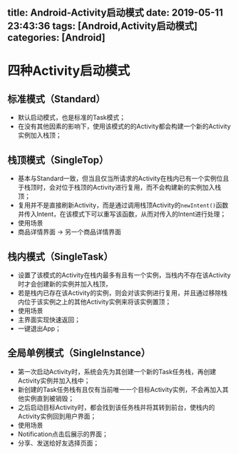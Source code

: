 title: Android-Activity启动模式
date: 2019-05-11 23:43:36
tags: [Android,Activity启动模式]
categories: [Android]
---
# 四种Activity启动模式
## 标准模式（Standard）
- 默认启动模式，也是标准的Task模式；
- 在没有其他因素的影响下，使用该模式的的Activity都会构建一个新的Activity实例加入栈顶；
<!-- more -->

## 栈顶模式（SingleTop）
- 基本与Standard一致，但当且仅当所请求的Activity在栈内已有一个实例位且于栈顶时，会对位于栈顶的Activity进行复用，而不会构建新的实例加入栈顶；
- 复用并不是直接刷新Activity，而是通过调用栈顶Activity的`newIntent()`函数并传入Intent，在该模式下可以重写该函数，从而对传入的Intent进行处理；
- 使用场景
 - 商品详情界面 -> 另一个商品详情界面
 
## 栈内模式（SingleTask）
- 设置了该模式的Activity在栈内最多有且有一个实例，当栈内不存在该Activity时才会创建新的实例并加入栈顶，
- 若是栈内已存在该Activity的实例，则会对该实例进行复用，并且通过移除栈内位于该实例之上的其他Activity实例来将该实例置顶；
- 使用场景
 - 主界面实现快速返回；
 - 一键退出App；

## 全局单例模式（SingleInstance）
- 第一次启动Activity时，系统会先为其创建一个新的Task任务栈，再创建Activity实例并加入栈中；
- 新创建的Task任务栈有且仅有当前唯一一个目标Activity实例，不会再加入其他实例直到被销毁；
- 之后启动目标Activity时，都会找到该任务栈并将其转到前台，使栈内的Activity实例回到用户界面；
- 使用场景
 - Notification点击后展示的界面；
 - 分享、发送给好友选择页面；
